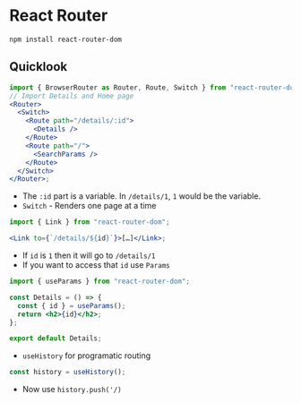 # React Router

`npm install react-router-dom`

## Quicklook

```jsx
import { BrowserRouter as Router, Route, Switch } from "react-router-dom";
// Import Details and Home page
<Router>
  <Switch>
    <Route path="/details/:id">
      <Details />
    </Route>
    <Route path="/">
      <SearchParams />
    </Route>
  </Switch>
</Router>;
```

- The `:id` part is a variable. In `/details/1`, `1` would be the variable.
- `Switch` - Renders one page at a time

```jsx
import { Link } from "react-router-dom";

<Link to={`/details/${id}`}>[…]</Link>;
```

- If `id` is `1` then it will go to `/details/1`
- If you want to access that `id` use `Params`

```jsx
import { useParams } from "react-router-dom";

const Details = () => {
  const { id } = useParams();
  return <h2>{id}</h2>;
};

export default Details;
```

- `useHistory` for programatic routing

```jsx
const history = useHistory();
```

- Now use `history.push('/)`
